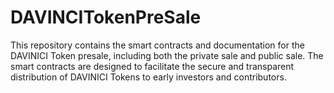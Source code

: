 # DAVINCITokenPreSale
This repository contains the smart contracts and documentation for the DAVINICI Token presale, including both the private sale and public sale. The smart contracts are designed to facilitate the secure and transparent distribution of DAVINICI Tokens to early investors and contributors.
